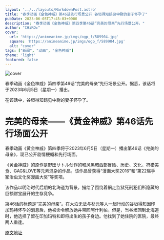 ```yaml
---
layout: '../../layouts/MarkdownPost.astro'
title: "春季动画《金色神威》第46话先行场景公开 谷垣得知鹤见中尉的妻子怀孕了"
pubDate: 2023-06-05T17:45:03+0900
description: "春季动画《金色神威》第四季第46话“完美的母亲”先行场景公开。"
author: "CHiRO★"
cover:
  url: 'https://animeanime.jp/imgs/ogp_f/589904.jpg'
  square: 'https://animeanime.jp/imgs/ogp_f/589904.jpg'
  alt: "cover"
tags: ["新闻", "动画", "金色神威"]
theme: 'light'
featured: false
---
```


![cover](https://animeanime.jp/imgs/ogp_f/589904.jpg)

春季动画《金色神威》第四季第46话“完美的母亲”先行场景公开。据悉，该话将于2023年6月5日（星期一）播出。

在该话中，谷垣得知鹤见中尉的妻子怀孕了。

# 完美的母亲——《黄金神威》第46话先行场面公开

春季动画《黄金神威》第四季将于2023年6月5日（星期一）播出第46话《完美的母亲》，现已公开剧情梗概和先行场面。

《黄金神威》的原作是野田サトル创作的和风黑暗西部冒险、历史、文化、狩猎美食、GAG&LOVE等元素混杂的作品。该作品曾获得“漫画大奖2016”和“第22届手冢治虫文化奖漫画大奖”等奖项。

该作品以明治时代后期的北海道为背景，描绘了围绕着網走监狱死刑犯们所隐藏的巨额财宝展开的生存竞争。

第46话的标题是“完美的母亲”。在大泊无法与杉元等人一起行动的谷垣得知因印加玛特怀孕的消息后，他被命令解放她并带回阿什利帕。但是，当谷垣回到北海道时，他选择了留在印加玛特和即将出生的孩子身边。他找到了她住院的医院，最终两人重逢。

  [原文地址](https://animeanime.jp/article/2023/06/05/77746.html)
